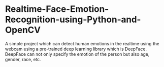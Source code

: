 # Realtime-Face-Emotion-Recognition-using-Python-and-OpenCV
A simple project which can detect human emotions in the realtime using the webcam using a pre-trained deep learning library which is DeepFace. DeepFace can not only specify the emotion of the person but also age, gender, race, etc.
